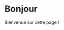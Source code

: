 <!DOCTYPE html>
<html lang="fr">
<head>
    <meta charset="UTF-8">
    <meta name="viewport" content="width=device-width, initial-scale=1.0">
    <title>Bonjour</title> <!-- Titre de la page -->
</head>
<body>
    <h1>Bonjour</h1> <!-- Titre affiché sur la page -->
    <p>Bienvenue sur cette page !</p> <!-- Texte supplémentaire -->
</body>
</html>



 
